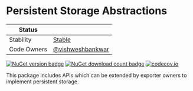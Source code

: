 # Persistent Storage Abstractions

| Status        |           |
| ------------- |-----------|
| Stability     |  [Stable](../../README.md#stable)|
| Code Owners   |  [@vishweshbankwar](https://github.com/vishweshbankwar)|

[![NuGet version badge](https://img.shields.io/nuget/v/OpenTelemetry.PersistentStorage.Abstractions)](https://www.nuget.org/packages/OpenTelemetry.PersistentStorage.Abstractions)
[![NuGet download count badge](https://img.shields.io/nuget/dt/OpenTelemetry.PersistentStorage.Abstractions)](https://www.nuget.org/packages/OpenTelemetry.PersistentStorage.Abstractions)
[![codecov.io](https://codecov.io/gh/open-telemetry/opentelemetry-dotnet-contrib/branch/main/graphs/badge.svg?flag=unittests-PersistentStorage)](https://app.codecov.io/gh/open-telemetry/opentelemetry-dotnet-contrib?flags[0]=unittests-PersistentStorage)

This package includes APIs which can be extended by exporter owners to implement
persistent storage.
